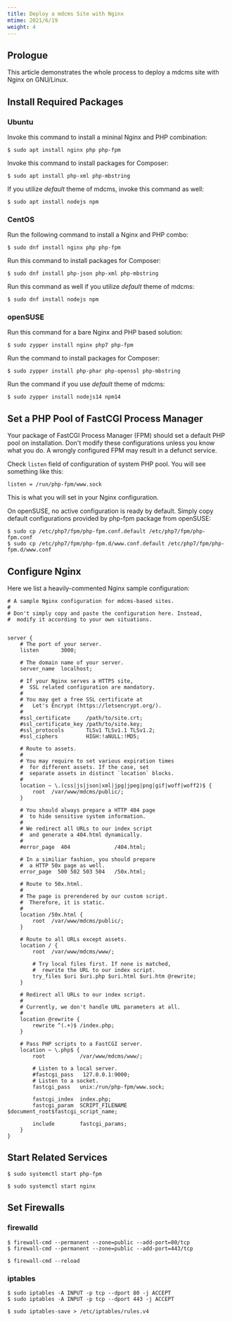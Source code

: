 ```yaml
---
title: Deploy a mdcms Site with Nginx
mtime: 2021/6/19
weight: 4
---
```


## Prologue

This article demonstrates the whole process to deploy a mdcms site with Nginx on GNU/Linux.

## Install Required Packages

### Ubuntu

Invoke this command to install a mininal Nginx and PHP combination:

```shell
$ sudo apt install nginx php php-fpm
```

Invoke this command to install packages for Composer:

```shell
$ sudo apt install php-xml php-mbstring
```

If you utilize *default* theme of mdcms, invoke this command as well:

```shell
$ sudo apt install nodejs npm
```

### CentOS

Run the following command to install a Nginx and PHP combo:

```shell
$ sudo dnf install nginx php php-fpm
```

Run this command to install packages for Composer:

```shell
$ sudo dnf install php-json php-xml php-mbstring
```

Run this command as well if you utilize *default* theme of mdcms:

```shell
$ sudo dnf install nodejs npm
```

### openSUSE

Run this command for a bare Nginx and PHP based solution:

```shell
$ sudo zypper install nginx php7 php-fpm 
```

Run the command to install packages for Composer:

```shell
$ sudo zypper install php-phar php-openssl php-mbstring
```

Run the command if you use *default* theme of mdcms:

```shell
$ sudo zypper install nodejs14 npm14
```

## Set a PHP Pool of FastCGI Process Manager

Your package of FastCGI Process Manager (FPM) should set a default PHP pool on installation. Don't modify these configurations unless you know what you do. A wrongly configured FPM may result in a defunct service.

Check `listen` field of configuration of system PHP pool. You will see something like this:

```
listen = /run/php-fpm/www.sock
```

This is what you will set in your Nginx configuration.

On openSUSE, no active configuration is ready by default. Simply copy default configurations provided by php-fpm package from openSUSE:

```shell
$ sudo cp /etc/php7/fpm/php-fpm.conf.default /etc/php7/fpm/php-fpm.conf
$ sudo cp /etc/php7/fpm/php-fpm.d/www.conf.default /etc/php7/fpm/php-fpm.d/www.conf
```

## Configure Nginx

Here we list a heavily-commented Nginx sample configuration:

```nginx
# A sample Nginx configuration for mdcms-based sites.
#
# Don't simply copy and paste the configuration here. Instead,
#  modify it according to your own situations.


server {
    # The port of your server.
    listen       3000;

    # The domain name of your server.
    server_name  localhost;

    # If your Nginx serves a HTTPS site,
    #  SSL related configuration are mandatory.
    #
    # You may get a free SSL certificate at
    #   Let's Encrypt (https://letsencrypt.org/).
    #
    #ssl_certificate     /path/to/site.crt;
    #ssl_certificate_key /path/to/site.key;
    #ssl_protocols       TLSv1 TLSv1.1 TLSv1.2;
    #ssl_ciphers         HIGH:!aNULL:!MD5;

    # Route to assets.
    #
    # You may require to set various expiration times
    #  for different assets. If the case, set
    #  separate assets in distinct `location` blocks.
    #
    location ~ \.(css|js|json|xml|jpg|jpeg|png|gif|woff|woff2)$ {
        root  /var/www/mdcms/public/;
    }

    # You should always prepare a HTTP 404 page
    #  to hide sensitive system information.
    #
    # We redirect all URLs to our index script
    #  and generate a 404.html dynamically.
    #
    #error_page  404              /404.html;

    # In a similiar fashion, you should prepare
    #  a HTTP 50x page as well.
    error_page  500 502 503 504   /50x.html;

    # Route to 50x.html.
    #
    # The page is prerendered by our custom script.
    #  Therefore, it is static.
    #
    location /50x.html {
        root  /var/www/mdcms/public/;
    }

    # Route to all URLs except assets.
    location / {
        root  /var/www/mdcms/www/;

        # Try local files first. If none is matched,
        #  rewrite the URL to our index script.
        try_files $uri $uri.php $uri.html $uri.htm @rewrite;
    }

    # Redirect all URLs to our index script.
    #
    # Currently, we don't handle URL parameters at all.
    #
    location @rewrite {
        rewrite ^(.+)$ /index.php;
    }

    # Pass PHP scripts to a FastCGI server.
    location ~ \.php$ {
        root           /var/www/mdcms/www/;

        # Listen to a local server.
        #fastcgi_pass   127.0.0.1:9000;
        # Listen to a socket.
        fastcgi_pass   unix:/run/php-fpm/www.sock;

        fastcgi_index  index.php;
        fastcgi_param  SCRIPT_FILENAME  $document_root$fastcgi_script_name;

        include        fastcgi_params;
    }
}
```

## Start Related Services

```shell
$ sudo systemctl start php-fpm
```

```shell
$ sudo systemctl start nginx
```

## Set Firewalls

### firewalld

```shell
$ firewall-cmd --permanent --zone=public --add-port=80/tcp
$ firewall-cmd --permanent --zone=public --add-port=443/tcp
```

```shell
$ firewall-cmd --reload
```

### iptables

```shell
$ sudo iptables -A INPUT -p tcp --dport 80 -j ACCEPT
$ sudo iptables -A INPUT -p tcp --dport 443 -j ACCEPT
```

```shell
$ sudo iptables-save > /etc/iptables/rules.v4
```

